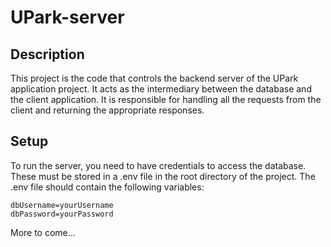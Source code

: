 # UPark-server


## Description
This project is the code that controls the backend server of the UPark application project. It acts as the intermediary between the database and the client application. It is responsible for handling all the requests from the client and returning the appropriate responses.


## Setup
To run the server, you need to have credentials to access the database. These must be stored in a .env file in the root directory of the project. The .env file should contain the following variables:
```
dbUsername=yourUsername
dbPassword=yourPassword
```
More to come...